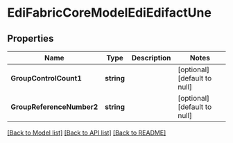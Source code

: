 # EdiFabricCoreModelEdiEdifactUne

## Properties
Name | Type | Description | Notes
------------ | ------------- | ------------- | -------------
**GroupControlCount1** | **string** |  | [optional] [default to null]
**GroupReferenceNumber2** | **string** |  | [optional] [default to null]

[[Back to Model list]](../README.md#documentation-for-models) [[Back to API list]](../README.md#documentation-for-api-endpoints) [[Back to README]](../README.md)


